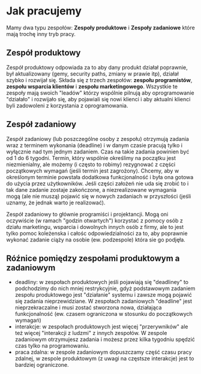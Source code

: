 # Jak pracujemy

Mamy dwa typu zespołów: **Zespoły produktowe** i **Zespoły zadaniowe** które mają trochę inny tryb pracy.

## Zespół produktowy 

Zespół produktowy odpowiada za to aby dany produkt działał poprawnie, był aktualizowany (gemy, security paths, zmiany w prawie itp), działał szybko
i rozwijał się. Składa się z trzech zespołów: **zespołu programistów**, 
**zespołu wsparcia klientów** i **zespołu marketingowego**. Wszystkie te zespoły mają swoich "leadów" którzy wspólnie pilnują 
aby oprogramowanie "działało" i rozwijało się, aby pojawiali się nowi klienci i aby aktualni klienci byli zadowoleni 
z korzystania z oprogramowania.

## Zespół zadaniowy

Zespół zadaniowy (lub poszczególne osoby z zespołu) otrzymują zadania wraz z terminem wykonania (deadline) i w danym czasie pracują tylko i wyłącznie nad tym jednym zadaniem. Czas na takie zadania powinien być od 1 do 6 tygodni. Termin, który wspólnie określimy na początku jest niezmienialny, ale możemy (i często to robimy) rezygnować z części początkowych wymagań (jeśli termin jest zagrożony). Chcemy, aby w określonym terminie powstała dodatkowa funkcjonalność i była ona gotowa do użycia przez użytkowników. Jeśli części założeń nie uda się zrobić to i tak dane zadanie zostaje zakończone, a niezrealizowane wymagania mogą (ale nie muszą) pojawić się w nowych zadaniach w przyszłości (jeśli uznamy, że jednak warto je realizować).

Zespół zadaniowy to głównie programiści i projektancji. Mogą oni oczywiście (w ramach "godzin otwartych") korzystać z pomocy osób z działu marketingu, wsparcia i dowolnych innych osób z firmy, ale to jest tylko pomoc koleżenska i całośc odpowiedzialności za to, aby poprawnie wykonać zadanie ciąży na osobie (ew. podzespole) która sie go podjęła.

## Róźnice pomiędzy zespołami produktowym a zadaniowym
* deadliny: w zespołach produktowych jeśli pojawiają się "deadliney" to podchodzimy do nich mniej restrykcyjnie, gdyż podstawowym zadaniem zespołu produktowego jest "działanie" systemu i zawsze mogą pojawić się zadania nieprzewidziane. W zespołach zadaniowych "deadline" jest nieprzekraczalne i musi zostać stworzona nowa, działająca funkcjonalność (ew. czasem ograniczona w stosunku do początkowych wymagań)
* interakcje: w zespołach produktowych jest więcej "przerywników" ale też więcej "interakcji z ludzmi" z innych zespołów. W zespole zadaniowym otrzymujesz zadania i możesz przez kilka tygodniu spędzić czas tylko na programowaniu.
* praca zdalna: w zespole zadaniowym dopuszczamy część czasu pracy zdalnej, w zespole produktowym (z uwagi na częstsze interakcje) jest to bardziej ograniczone.

